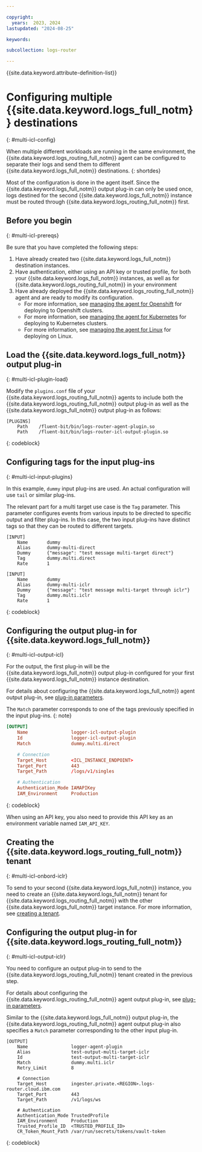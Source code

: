 ```yaml
---

copyright:
  years:  2023, 2024
lastupdated: "2024-08-25"

keywords:

subcollection: logs-router

---
```


{{site.data.keyword.attribute-definition-list}}

# Configuring multiple {{site.data.keyword.logs_full_notm}} destinations
{: #multi-icl-config}

When multiple different workloads are running in the same environment,
the {{site.data.keyword.logs_routing_full_notm}} agent can be configured to separate their logs and send them to different {{site.data.keyword.logs_full_notm}} destinations.
{: shortdes}

Most of the configuration is done in the agent itself.
Since the {{site.data.keyword.logs_full_notm}} output plug-in can only be used once,
logs destined for the second {{site.data.keyword.logs_full_notm}} instance must be routed through {{site.data.keyword.logs_routing_full_notm}} first.

## Before you begin
{: #multi-icl-prereqs}

Be sure that you have completed the following steps:

1. Have already created two {{site.data.keyword.logs_full_notm}} destination instances.
2. Have authentication, either using an API key or trusted profile, for both your {{site.data.keyword.logs_full_notm}} instances, as well as for  {{site.data.keyword.logs_routing_full_notm}} in your environment
3. Have already deployed the {{site.data.keyword.logs_routing_full_notm}} agent and are ready to modify its configuration.
   - For more information, see [managing the agent for Openshift](/docs/logs-router?topic=logs-router-agent-openshift) for deploying to Openshift clusters.
   - For more information, see [managing the agent for Kubernetes](/docs/logs-router?topic=logs-router-agent-std-cluster) for deploying to Kubernetes clusters.
   - For more information, see [managing the agent for Linux](/docs/logs-router?topic=logs-router-agent-linux) for deploying on Linux.

## Load the {{site.data.keyword.logs_full_notm}} output plug-in
{: #multi-icl-plugin-load}

Modify the `plugins.conf` file of your {{site.data.keyword.logs_routing_full_notm}} agents to include both the {{site.data.keyword.logs_routing_full_notm}} output plug-in as well as the {{site.data.keyword.logs_full_notm}} output plug-in as follows:

```text
[PLUGINS]
    Path    /fluent-bit/bin/logs-router-agent-plugin.so
    Path    /fluent-bit/bin/logs-router-icl-output-plugin.so
```
{: codeblock}

## Configuring tags for the input plug-ins
{: #multi-icl-input-plugins}

In this example, `dummy` input plug-ins are used. An actual configuration will use `tail` or similar plug-ins.

The relevant part for a multi target use case is the `Tag` parameter.
This parameter configures events from various inputs to be directed to specific output and filter plug-ins.
In this case, the two input plug-ins have distinct tags so that they can be routed to different targets.

```text
[INPUT]
    Name       dummy
    Alias      dummy-multi-direct
    Dummy      {"message": "test message multi-target direct"}
    Tag        dummy.multi.direct
    Rate       1

[INPUT]
    Name       dummy
    Alias      dummy-multi-iclr
    Dummy      {"message": "test message multi-target through iclr"}
    Tag        dummy.multi.iclr
    Rate       1
```
{: codeblock}

## Configuring the output plug-in for {{site.data.keyword.logs_full_notm}}
{: #multi-icl-output-icl}

For the output, the first plug-in will be the {{site.data.keyword.logs_full_notm}} output plug-in
configured for your first {{site.data.keyword.logs_full_notm}} instance destination.

For details about configuring the {{site.data.keyword.logs_full_notm}} agent output plug-in, see [plug-in parameters](/docs/logs-router?topic=logs-router-logs-plugin-parameters).

The `Match` parameter corresponds to one of the tags previously specified in the input plug-ins.
{: note}

```conf
[OUTPUT]
    Name                logger-icl-output-plugin
    Id                  logger-icl-output-plugin
    Match               dummy.multi.direct

    # Connection
    Target_Host         <ICL_INSTANCE_ENDPOINT>
    Target_Port         443
    Target_Path         /logs/v1/singles

    # Authentication
    Authentication_Mode IAMAPIKey
    IAM_Environment     Production
```
{: codeblock}

When using an API key, you also need to provide this API key as an environment variable named `IAM_API_KEY`.

## Creating the {{site.data.keyword.logs_routing_full_notm}} tenant
{: #multi-icl-onbord-iclr}

To send to your second {{site.data.keyword.logs_full_notm}} instance,
you need to create an {{site.data.keyword.logs_full_notm}} tenant for {{site.data.keyword.logs_routing_full_notm}} with the other {{site.data.keyword.logs_full_notm}} target instance. For more information, see [creating a tenant](/docs/logs-router?topic=logs-router-onboard-cloud-logs-tenant).

## Configuring the output plug-in for {{site.data.keyword.logs_routing_full_notm}}
{: #multi-icl-output-iclr}

You need to configure an output plug-in to send to the {{site.data.keyword.logs_routing_full_notm}} tenant created in the previous step.

For details about configuring the {{site.data.keyword.logs_routing_full_notm}} agent output plug-in, see [plug-in parameters](/docs/logs-router?topic=logs-router-routing-plugin-parameters).

Similar to the {{site.data.keyword.logs_full_notm}} output plug-in, the {{site.data.keyword.logs_routing_full_notm}} agent output plug-in also specifies a `Match` parameter corresponding to the other input plug-in.

```text
[OUTPUT]
    Name                logger-agent-plugin
    Alias               test-output-multi-target-iclr
    Id                  test-output-multi-target-iclr
    Match               dummy.multi.iclr
    Retry_Limit         8

    # Connection
    Target_Host         ingester.private.<REGION>.logs-router.cloud.ibm.com
    Target_Port         443
    Target_Path         /v1/logs/ws

    # Authentication
    Authentication_Mode TrustedProfile
    IAM_Environment     Production
    Trusted_Profile_ID  <TRUSTED_PROFILE_ID>
    CR_Token_Mount_Path /var/run/secrets/tokens/vault-token
```
{: codeblock}
